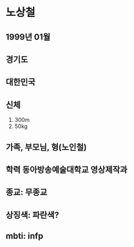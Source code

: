 # 노상철

## 1999년 01월

## 경기도

## 대한민국

## 신체

1. 300m
2. 50kg

## 가족, 부모님, 형(노인철)

## 학력 동아방송예술대학교 영상제작과

## 종교: 무종교

## 상징색: 파란색?

## mbti: infp
